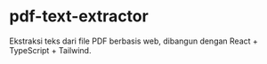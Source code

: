 # pdf-text-extractor
Ekstraksi teks dari file PDF berbasis web, dibangun dengan React + TypeScript + Tailwind.
